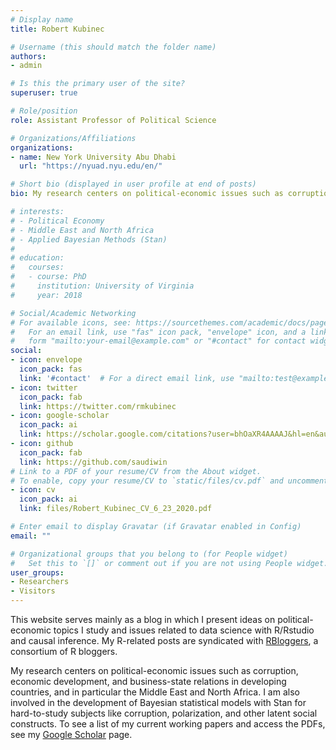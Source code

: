 ```yaml
---
# Display name
title: Robert Kubinec

# Username (this should match the folder name)
authors:
- admin

# Is this the primary user of the site?
superuser: true

# Role/position
role: Assistant Professor of Political Science

# Organizations/Affiliations
organizations:
- name: New York University Abu Dhabi
  url: "https://nyuad.nyu.edu/en/"

# Short bio (displayed in user profile at end of posts)
bio: My research centers on political-economic issues such as corruption, economic development, and business-state relations in developing countries, and in particular the Middle East and North Africa. I am also involved in the development of Bayesian statistical models with Stan for hard-to-study subjects like corruption, polarization, and other latent social constructs.

# interests:
# - Political Economy
# - Middle East and North Africa
# - Applied Bayesian Methods (Stan)
# 
# education:
#   courses:
#   - course: PhD
#     institution: University of Virginia
#     year: 2018

# Social/Academic Networking
# For available icons, see: https://sourcethemes.com/academic/docs/page-builder/#icons
#   For an email link, use "fas" icon pack, "envelope" icon, and a link in the
#   form "mailto:your-email@example.com" or "#contact" for contact widget.
social:
- icon: envelope
  icon_pack: fas
  link: '#contact'  # For a direct email link, use "mailto:test@example.org".
- icon: twitter
  icon_pack: fab
  link: https://twitter.com/rmkubinec
- icon: google-scholar
  icon_pack: ai
  link: https://scholar.google.com/citations?user=bhOaXR4AAAAJ&hl=en&authuser=1
- icon: github
  icon_pack: fab
  link: https://github.com/saudiwin
# Link to a PDF of your resume/CV from the About widget.
# To enable, copy your resume/CV to `static/files/cv.pdf` and uncomment the lines below.
- icon: cv
  icon_pack: ai
  link: files/Robert_Kubinec_CV_6_23_2020.pdf

# Enter email to display Gravatar (if Gravatar enabled in Config)
email: ""

# Organizational groups that you belong to (for People widget)
#   Set this to `[]` or comment out if you are not using People widget.
user_groups:
- Researchers
- Visitors
---
```


This website serves mainly as a blog in which I present ideas on political-economic topics I study and issues related to data science with R/Rstudio and causal inference. My R-related posts are syndicated with [RBloggers](https://www.r-bloggers.com/), a consortium of R bloggers.

My research centers on political-economic issues such as corruption, economic development, and business-state relations in developing countries, and in particular the Middle East and North Africa. I am also involved in the development of Bayesian statistical models with Stan for hard-to-study subjects like corruption, polarization, and other latent social constructs. To see a list of my current working papers and access the PDFs, see my [Google Scholar](https://scholar.google.com/citations?user=bhOaXR4AAAAJ&hl=en&authuser=1) page.
